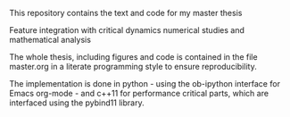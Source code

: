 This repository contains the text and code for my master thesis

Feature integration with critical dynamics
numerical studies and mathematical analysis

The whole thesis, including figures and code is contained in the
file master.org in a literate programming style to ensure reproducibility.

The implementation is done in python - using the ob-ipython interface
for Emacs org-mode - and c++11 for performance critical parts, which
are interfaced using the pybind11 library.
